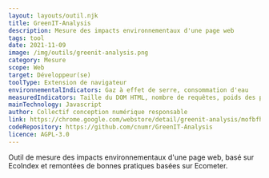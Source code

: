 ```yaml
---
layout: layouts/outil.njk
title: GreenIT-Analysis
description: Mesure des impacts environnementaux d'une page web
tags: tool
date: 2021-11-09
image: /img/outils/greenit-analysis.png
category: Mesure
scope: Web
target: Développeur(se)
toolType: Extension de navigateur
environnementalIndicators: Gaz à effet de serre, consommation d'eau
measuredIndicators: Taille du DOM HTML, nombre de requêtes, poids des pages
mainTechnology: Javascript
author: Collectif conception numérique responsable
link: https://chrome.google.com/webstore/detail/greenit-analysis/mofbfhffeklkbebfclfaiifefjflcpad
codeRepository: https://github.com/cnumr/GreenIT-Analysis
licence: AGPL-3.0
---
```


Outil de mesure des impacts environnementaux d'une page web, basé sur EcoIndex et remontées de bonnes pratiques basées sur Ecometer.

